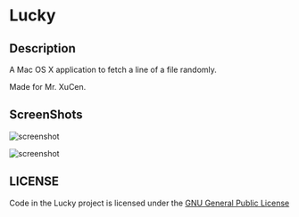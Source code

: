 Lucky
=====

Description
-----------
A Mac OS X application to fetch a line of a file randomly.

Made for Mr. XuCen.

ScreenShots
-----------

![screenshot](https://raw.github.com/prettyxw/Lucky/master/README/Lucky_v0.5_1.png)

![screenshot](https://raw.github.com/prettyxw/Lucky/master/README/Lucky_v0.5_2.png)


LICENSE
-------
Code in the Lucky project is licensed under the [GNU General Public License](http://www.gnu.org/licenses/gpl.html)
